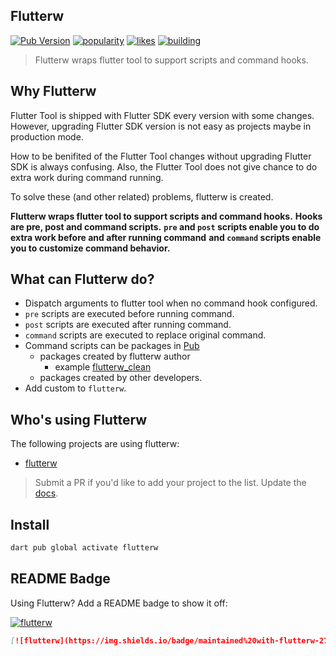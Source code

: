 ## Flutterw

[![Pub Version](https://img.shields.io/pub/v/flutterw?color=blue)](https://pub.dev/packages/flutterw)
[![popularity](https://img.shields.io/pub/popularity/flutterw?logo=dart)](https://pub.dev/packages/flutterw/score)
[![likes](https://img.shields.io/pub/likes/flutterw?logo=dart)](https://pub.dev/packages/flutterw/score)
[![building](https://github.com/hyiso/flutterw/actions/workflows/ci.yml/badge.svg)](https://github.com/hyiso/flutterw/actions)


> Flutterw wraps flutter tool to support scripts and command hooks.

## Why Flutterw

Flutter Tool is shipped with Flutter SDK every version with some changes. However, upgrading Flutter SDK version is not easy as projects maybe in production mode.

How to be benifited of the Flutter Tool changes without upgrading Flutter SDK is always confusing.
Also, the Flutter Tool does not give chance to do extra work during command running.

To solve these (and other related) problems, flutterw is created.

**Flutterw wraps flutter tool to support scripts and command hooks.**
**Hooks are pre, post and command scripts.**
**`pre` and `post` scripts enable you to do extra work before and after running command**
**and `command` scripts enable you to customize command behavior.**

## What can Flutterw do?

- Dispatch arguments to flutter tool when no command hook configured.
- `pre` scripts are executed before running command.
- `post` scripts are executed after running command.
- `command` scripts are executed to replace original command.
- Command scripts can be packages in [Pub](https://pub.dev/packages?q=flutterw)
  - packages created by flutterw author
    - example [flutterw_clean](https://pub.dev/packages/flutterw_clean)
  - packages created by other developers.
- Add custom to `flutterw`.

## Who's using Flutterw

The following projects are using flutterw:

- [flutterw](https://github.com/hyiso/flutterw)

> Submit a PR if you'd like to add your project to the list.
> Update the
> [docs](https://github.com/hyiso/flutterw/edit/main/docs/README.md).

## Install

```bash
dart pub global activate flutterw
```

## README Badge

Using Flutterw? Add a README badge to show it off:

[![flutterw](https://img.shields.io/badge/maintained%20with-flutterw-27b6f6.svg)](https://github.com/hyiso/flutterw)

```markdown
[![flutterw](https://img.shields.io/badge/maintained%20with-flutterw-27b6f6.svg)](https://github.com/hyiso/flutterw)
```